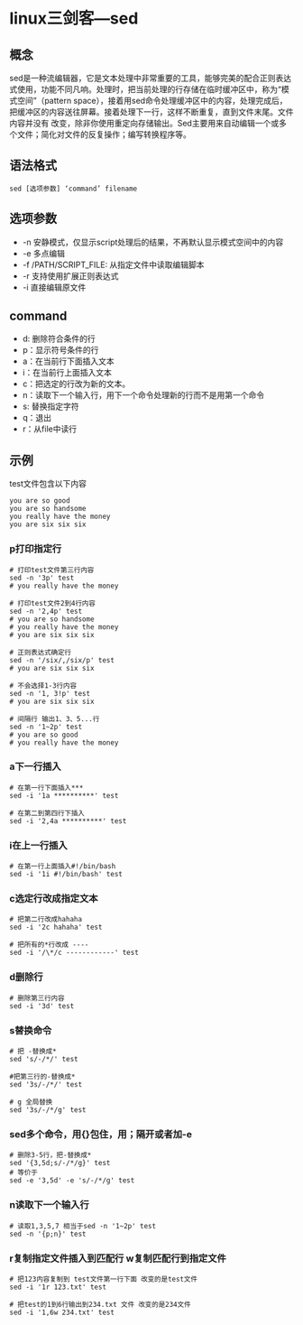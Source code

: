 # linux三剑客—sed

## 概念

sed是一种流编辑器，它是文本处理中非常重要的工具，能够完美的配合正则表达式使用，功能不同凡响。处理时，把当前处理的行存储在临时缓冲区中，称为“模式空间”（pattern space），接着用sed命令处理缓冲区中的内容，处理完成后，把缓冲区的内容送往屏幕。接着处理下一行，这样不断重复，直到文件末尾。文件内容并没有 改变，除非你使用重定向存储输出。Sed主要用来自动编辑一个或多个文件；简化对文件的反复操作；编写转换程序等。

## 语法格式

```shell
sed [选项参数] ‘command’ filename
```

## 选项参数

- -n 安静模式，仅显示script处理后的结果，不再默认显示模式空间中的内容
-  -e 多点编辑
-   -f /PATH/SCRIPT_FILE: 从指定文件中读取编辑脚本
-   -r 支持使用扩展正则表达式
-   -i 直接编辑原文件

## command

- d: 删除符合条件的行
- p：显示符号条件的行
- a：在当前行下面插入文本
- i：在当前行上面插入文本
- c：把选定的行改为新的文本。
- n：读取下一个输入行，用下一个命令处理新的行而不是用第一个命令
- s: 替换指定字符
- q：退出
- r：从file中读行

## 示例

test文件包含以下内容

```shell
you are so good
you are so handsome
you really have the money
you are six six six
```



### p打印指定行

```shell
# 打印test文件第三行内容
sed -n '3p' test
# you really have the money

# 打印test文件2到4行内容
sed -n '2,4p' test 
# you are so handsome
# you really have the money
# you are six six six

# 正则表达式确定行
sed -n '/six/,/six/p' test
# you are six six six

# 不会选择1-3行内容
sed -n '1, 3!p' test
# you are six six six

# 间隔行 输出1、3、5...行
sed -n '1~2p' test
# you are so good
# you really have the money

```

### a下一行插入

```shell
# 在第一行下面插入***
sed -i '1a **********' test

# 在第二到第四行下插入
sed -i '2,4a **********' test
```

### i在上一行插入

```shell
# 在第一行上面插入#!/bin/bash
sed -i '1i #!/bin/bash' test
```

### c选定行改成指定文本

```shell
# 把第二行改成hahaha
sed -i '2c hahaha' test

# 把所有的*行改成 ----
sed -i '/\*/c ------------' test
```

### d删除行

```shell
# 删除第三行内容
sed -i '3d' test

```

### s替换命令

```shell
# 把 -替换成*
sed 's/-/*/' test

#把第三行的-替换成*
sed '3s/-/*/' test

# g 全局替换
sed '3s/-/*/g' test
```

### sed多个命令，用{}包住，用；隔开或者加-e

```shell
# 删除3-5行，把-替换成*
sed '{3,5d;s/-/*/g}' test
# 等价于
sed -e '3,5d' -e 's/-/*/g' test
```

### n读取下一个输入行

```shell
# 读取1,3,5,7 相当于sed -n '1~2p' test
sed -n '{p;n}' test
```

### r复制指定文件插入到匹配行 w复制匹配行到指定文件

```shell
# 把123内容复制到 test文件第一行下面 改变的是test文件
sed -i '1r 123.txt' test

# 把test的1到6行输出到234.txt 文件 改变的是234文件
sed -i '1,6w 234.txt' test
```



